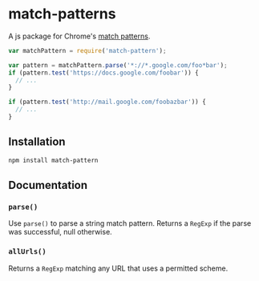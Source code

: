 # match-patterns
A js package for Chrome's [match patterns](https://developer.chrome.com/extensions/match_patterns).

```javascript
var matchPattern = require('match-pattern');

var pattern = matchPattern.parse('*://*.google.com/foo*bar');
if (pattern.test('https://docs.google.com/foobar')) {
  // ...
}

if (pattern.test('http://mail.google.com/foobazbar')) {
  // ...
}
```

## Installation

```sh
npm install match-pattern
```

## Documentation

### `parse()`

Use `parse()` to parse a string match pattern. Returns a `RegExp` if the parse
was successful, null otherwise.

### `allUrls()`

Returns a `RegExp` matching any URL that uses a permitted scheme.
